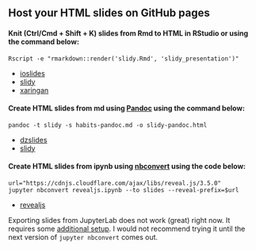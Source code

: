 ## Host your HTML slides on GitHub pages

#### Knit (Ctrl/Cmd + Shift + K) slides from Rmd to HTML in RStudio or using the command below:

```Rscript -e "rmarkdown::render('slidy.Rmd', 'slidy_presentation')"```
- [ioslides](/biof309_fall2018/slides/ioslides.html)
- [slidy](/biof309_fall2018/slides/slidy.html)
- [xaringan](/biof309_fall2018/slides/xaringan.html)

#### Create HTML slides from md using [Pandoc](http://pandoc.org/MANUAL.html#producing-slide-shows-with-pandoc) using the command below:

```pandoc -t slidy -s habits-pandoc.md -o slidy-pandoc.html```
- [dzslides](/biof309_fall2018/slides/dzslides-pandoc.html)
- [slidy](/biof309_fall2018/slides/slidy-pandoc.html)

#### Create HTML slides from ipynb using [nbconvert](https://nbconvert.readthedocs.io/en/latest/) using the code below:

```
url="https://cdnjs.cloudflare.com/ajax/libs/reveal.js/3.5.0"
jupyter nbconvert revealjs.ipynb --to slides --reveal-prefix=$url
```

- [revealjs](/biof309_fall2018/slides/revealjs.slides.html)

Exporting slides from JupyterLab does not work (great) right now.
It requires some [additional setup](https://github.com/jupyterlab/jupyterlab/issues/4067).
I would not recommend trying it until the next version of `jupyter nbconvert` comes out.
